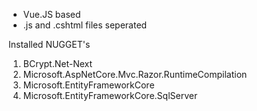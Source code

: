 - Vue.JS based
- .js and .cshtml files seperated

Installed NUGGET's

1. BCrypt.Net-Next
2. Microsoft.AspNetCore.Mvc.Razor.RuntimeCompilation
3. Microsoft.EntityFrameworkCore
4. Microsoft.EntityFrameworkCore.SqlServer
